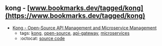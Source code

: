 kong - [www.bookmarks.dev/tagged/kong](https://www.bookmarks.dev/tagged/kong)
---
* [Kong - Open-Source API Management and Microservice Management](https://getkong.org/)
    * tags: [kong](../tagged/kong.md), [open-source](../tagged/open-source.md), [api-gateway](../tagged/api-gateway.md), [microservices](../tagged/microservices.md)
    * :octocat: [source code](https://github.com/Mashape/kong/)
